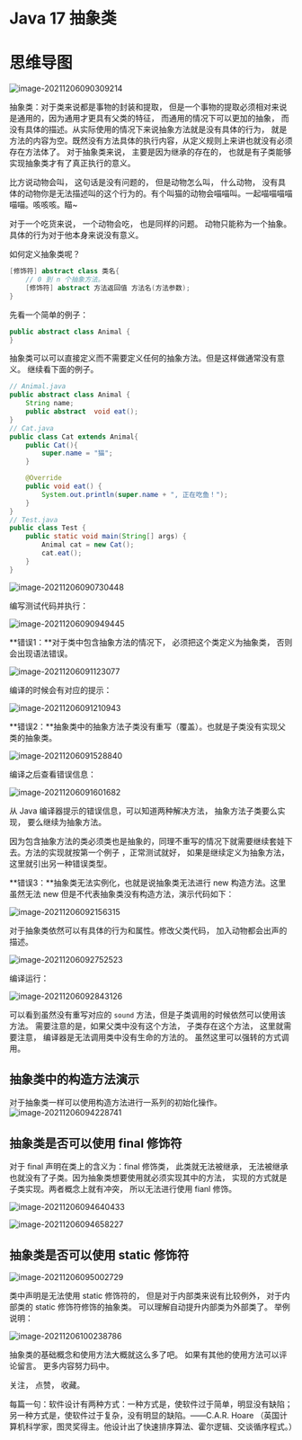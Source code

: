 # Java 17 抽象类

# 思维导图

![image-20211206090309214](https://cdn.jsdelivr.net/gh/xymiao/xymiaocdn/res/2021/202112/image-20211206090309214.png)

抽象类：对于类来说都是事物的封装和提取， 但是一个事物的提取必须相对来说是通用的，因为通用才更具有父类的特征， 而通用的情况下可以更加的抽象， 而没有具体的描述。从实际使用的情况下来说抽象方法就是没有具体的行为， 就是方法的内容为空。既然没有方法具体的执行内容，从定义规则上来讲也就没有必须存在方法体了。 对于抽象类来说， 主要是因为继承的存在的， 也就是有子类能够实现抽象类才有了真正执行的意义。 

比方说动物会叫， 这句话是没有问题的， 但是动物怎么叫， 什么动物， 没有具体的动物你是无法描述叫的这个行为的。有个叫猫的动物会喵喵叫。一起喵喵喵喵喵喵。咳咳咳。瞄~

对于一个吃货来说， 一个动物会吃， 也是同样的问题。 动物只能称为一个抽象。 具体的行为对于他本身来说没有意义。 

如何定义抽象类呢？

```java
[修饰符] abstract class 类名{
	// 0 到 n 个抽象方法。
    [修饰符] abstract 方法返回值 方法名(方法参数);
}
```

先看一个简单的例子：

```java
public abstract class Animal {
}
```

抽象类可以可以直接定义而不需要定义任何的抽象方法。但是这样做通常没有意义。 继续看下面的例子。

```java
// Animal.java
public abstract class Animal {
    String name;
    public abstract  void eat();
}
// Cat.java
public class Cat extends Animal{
    public Cat(){
        super.name = "猫";
    }

    @Override
    public void eat() {
        System.out.println(super.name + ", 正在吃鱼！");
    }
}
// Test.java
public class Test {
    public static void main(String[] args) {
        Animal cat = new Cat();
        cat.eat();
    }
}
```



![image-20211206090730448](https://cdn.jsdelivr.net/gh/xymiao/xymiaocdn/res/2021/202112/image-20211206090730448.png)

编写测试代码并执行： 

![image-20211206090949445](https://cdn.jsdelivr.net/gh/xymiao/xymiaocdn/res/2021/202112/image-20211206090949445.png)

**错误1：**对于类中包含抽象方法的情况下， 必须把这个类定义为抽象类， 否则会出现语法错误。 

![image-20211206091123077](https://cdn.jsdelivr.net/gh/xymiao/xymiaocdn/res/2021/202112/image-20211206091123077.png)

编译的时候会有对应的提示：

![image-20211206091210943](https://cdn.jsdelivr.net/gh/xymiao/xymiaocdn/res/2021/202112/image-20211206091210943.png)

**错误2：**抽象类中的抽象方法子类没有重写（覆盖）。也就是子类没有实现父类的抽象类。

![image-20211206091528840](https://cdn.jsdelivr.net/gh/xymiao/xymiaocdn/res/2021/202112/image-20211206091528840.png)

编译之后查看错误信息：

![image-20211206091601682](https://cdn.jsdelivr.net/gh/xymiao/xymiaocdn/res/2021/202112/image-20211206091601682.png)

从 Java 编译器提示的错误信息，可以知道两种解决方法， 抽象方法子类要么实现， 要么继续为抽象方法。

因为包含抽象方法的类必须类也是抽象的，同理不重写的情况下就需要继续套娃下去。方法的实现就按第一个例子 ，正常测试就好， 如果是继续定义为抽象方法， 这里就引出另一种错误类型。 

**错误3：**抽象类无法实例化，也就是说抽象类无法进行 new 构造方法。这里虽然无法 new 但是不代表抽象类没有构造方法，演示代码如下：

![image-20211206092156315](https://cdn.jsdelivr.net/gh/xymiao/xymiaocdn/res/2021/202112/image-20211206092156315.png)

对于抽象类依然可以有具体的行为和属性。修改父类代码， 加入动物都会出声的描述。

![image-20211206092752523](https://cdn.jsdelivr.net/gh/xymiao/xymiaocdn/res/2021/202112/image-20211206092752523.png)

编译运行：

![image-20211206092843126](https://cdn.jsdelivr.net/gh/xymiao/xymiaocdn/res/2021/202112/image-20211206092843126.png)

可以看到虽然没有重写对应的 `sound` 方法，但是子类调用的时候依然可以使用该方法。 需要注意的是，如果父类中没有这个方法， 子类存在这个方法， 这里就需要注意， 编译器是无法调用类中没有生命的方法的。 虽然这里可以强转的方式调用。

## 抽象类中的构造方法演示

对于抽象类一样可以使用构造方法进行一系列的初始化操作。![image-20211206094228741](https://cdn.jsdelivr.net/gh/xymiao/xymiaocdn/res/2021/202112/image-20211206094228741.png)

## 抽象类是否可以使用 final 修饰符

对于 final 声明在类上的含义为：final 修饰类， 此类就无法被继承， 无法被继承也就没有了子类。因为抽象类想要使用就必须实现其中的方法， 实现的方式就是子类实现。两者概念上就有冲突， 所以无法进行使用 fianl 修饰。

![image-20211206094640433](https://cdn.jsdelivr.net/gh/xymiao/xymiaocdn/res/2021/202112/image-20211206094640433.png)

![image-20211206094658227](https://cdn.jsdelivr.net/gh/xymiao/xymiaocdn/res/2021/202112/image-20211206094658227.png)

## 抽象类是否可以使用 static 修饰符

![image-20211206095002729](https://cdn.jsdelivr.net/gh/xymiao/xymiaocdn/res/2021/202112/image-20211206095002729.png)

类中声明是无法使用 static 修饰符的， 但是对于内部类来说有比较例外， 对于内部类的 static 修饰符修饰的抽象类。 可以理解自动提升内部类为外部类了。 举例说明：

![image-20211206100238786](https://cdn.jsdelivr.net/gh/xymiao/xymiaocdn/res/2021/202112/image-20211206100238786.png)



抽象类的基础概念和使用方法大概就这么多了吧。 如果有其他的使用方法可以评论留言。 更多内容努力码中。

关注， 点赞， 收藏。 

每篇一句：软件设计有两种方式：一种方式是，使软件过于简单，明显没有缺陷；另一种方式是，使软件过于复杂，没有明显的缺陷。——C.A.R. Hoare （英国计算机科学家，图灵奖得主。他设计出了快速排序算法、霍尔逻辑、交谈循序程式。）
